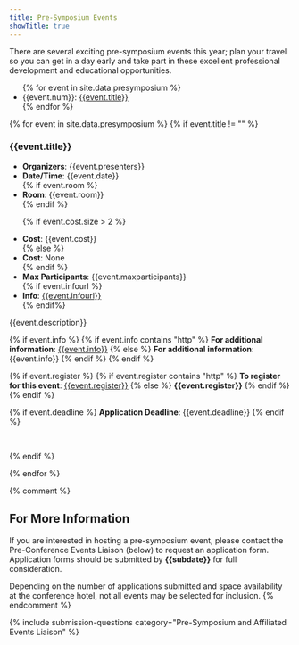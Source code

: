 ```yaml
---
title: Pre-Symposium Events
showTitle: true
---
```


There are several exciting pre-symposium events this year; plan your travel so you can get in a day early and take part in these excellent professional development and educational opportunities.

<!-- num,presenters,title,description,cost,date,room,maxparticipants,infourl,numppl -->


<ul>
{% for event in site.data.presymposium %}
  <li> {{event.num}}: <a href="#{{event.num}}">{{event.title}}</a> </li>
{% endfor %}
</ul>

{% for event in site.data.presymposium %}
{% if event.title != "" %}

<p><a name="{{event.num}}"></a></p>

<h3>{{event.title}}</h3>

<ul>
<li><b>Organizers</b>: {{event.presenters}}</li>
<li> <b>Date/Time</b>: {{event.date}}</li> 
{% if event.room %} 
<li><b>Room</b>: {{event.room}} </li>
{% endif %} 

{% if event.cost.size > 2 %}
<li> <b>Cost</b>: {{event.cost}} </li>
{% else %}
<li> <b>Cost</b>: None </li>
{% endif %}

<li> <b>Max Participants</b>: {{event.maxparticipants}}</li> 
{% if event.infourl %} 
<li> <b>Info</b>: <a href="{{event.infourl}}">{{event.infourl}}</a><br/></li> 
{% endif%}

</ul>

{{event.description}}

{% if event.info %}
  {% if event.info contains "http" %}
**For additional information**: <a href="{{event.info}}">{{event.info}}</a>
  {% else %}
**For additional information**: {{event.info}}
  {% endif %}
{% endif %}

{% if event.register %}
  {% if event.register contains "http" %}
**To register for this event**: <a href="{{event.register}}">{{event.register}}</a>
  {% else %}
<b>{{event.register}}</b>
  {% endif %}
{% endif %}

{% if event.deadline %}
<b>Application Deadline</b>: {{event.deadline}}
{% endif %}

<p>&nbsp;</p>
{% endif %}

{% endfor %}

{% comment %}
## For More Information

If you are interested in hosting a pre-symposium event, please contact the Pre-Conference Events Liaison (below) to request an application form.  Application forms should be submitted by <b>{{subdate}}</b> for full consideration.

Depending on the number of applications submitted and space availability at the conference hotel, not all events may be selected for inclusion.
{% endcomment %}

<p>

{% include submission-questions category="Pre-Symposium and Affiliated Events Liaison" %}

